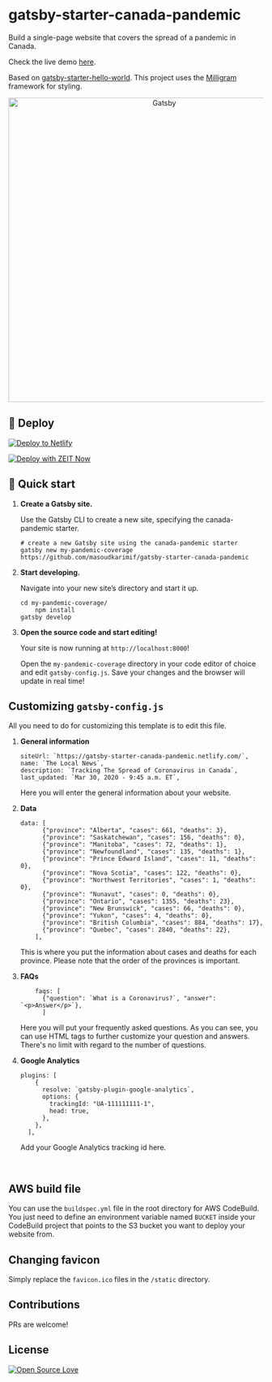 # gatsby-starter-canada-pandemic

Build a single-page website that covers the spread of a pandemic in Canada.

Check the live demo [here](https://gatsby-starter-canada-pandemic.netlify.com/).

Based on [gatsby-starter-hello-world](https://github.com/gatsbyjs/gatsby-starter-hello-world). This project uses the [Milligram](https://github.com/milligram/milligram) framework for styling.

<p align="center">
  <a href="https://gatsby-starter-canada-pandemic.netlify.com">
    <img alt="Gatsby" src="https://mkf-public.s3.ca-central-1.amazonaws.com/gatsby-starter-canada-pandemic-v2.png" width="600px"/>
  </a>
</p>


## 💫 Deploy

[![Deploy to Netlify](https://www.netlify.com/img/deploy/button.svg)](https://app.netlify.com/start/deploy?repository=https://github.com/masoudkarimif/gatsby-starter-canada-pandemic)

[![Deploy with ZEIT Now](https://zeit.co/button)](https://zeit.co/import/project?template=https://github.com/masoudkarimif/gatsby-starter-canada-pandemic)

## 🚀 Quick start

1.  **Create a Gatsby site.**

    Use the Gatsby CLI to create a new site, specifying the canada-pandemic starter.

    ```shell
    # create a new Gatsby site using the canada-pandemic starter
    gatsby new my-pandemic-coverage https://github.com/masoudkarimif/gatsby-starter-canada-pandemic
    ```

1.  **Start developing.**

    Navigate into your new site’s directory and start it up.

    ```shell
    cd my-pandemic-coverage/
		npm install
    gatsby develop
    ```

1.  **Open the source code and start editing!**

    Your site is now running at `http://localhost:8000`!


    Open the `my-pandemic-coverage` directory in your code editor of choice and edit `gatsby-config.js`. Save your changes and the browser will update in real time!

## Customizing `gatsby-config.js`

All you need to do for customizing this template is to edit this file.

1. **General information**

	```shell
    siteUrl: `https://gatsby-starter-canada-pandemic.netlify.com/`,
    name: `The Local News`,
    description: `Tracking The Spread of Coronavirus in Canada`,
    last_updated: `Mar 30, 2020 - 9:45 a.m. ET`,
	```
  	Here you will enter the general information about your website.


2. **Data**

	```shell
    data: [
          {"province": "Alberta", "cases": 661, "deaths": 3},
          {"province": "Saskatchewan", "cases": 156, "deaths": 0},
          {"province": "Manitoba", "cases": 72, "deaths": 1},
          {"province": "Newfoundland", "cases": 135, "deaths": 1},
          {"province": "Prince Edward Island", "cases": 11, "deaths": 0},
          {"province": "Nova Scotia", "cases": 122, "deaths": 0},
          {"province": "Northwest Territories", "cases": 1, "deaths": 0},
          {"province": "Nunavut", "cases": 0, "deaths": 0},
          {"province": "Ontario", "cases": 1355, "deaths": 23},
          {"province": "New Brunswick", "cases": 66, "deaths": 0},
          {"province": "Yukon", "cases": 4, "deaths": 0},
          {"province": "British Columbia", "cases": 884, "deaths": 17},
          {"province": "Quebec", "cases": 2840, "deaths": 22},
        ],
	```
	 This is where you put the information about cases and deaths for each province. Please note that the order of the provinces is important.


3. **FAQs**

	```shell
	    faqs: [
	      {"question": `What is a Coronavirus?`, "answer": `<p>Answer</p>`},
	      ]
  	```

    Here you will put your frequently asked questions. As you can see, you can use HTML tags to further customize your question and answers. There's no limit with regard to the number of questions.


4. **Google Analytics**

	```shell
    plugins: [
        {
          resolve: `gatsby-plugin-google-analytics`,
          options: {
            trackingId: "UA-111111111-1",
            head: true,
          },
        },
      ],
	```
	Add your Google Analytics tracking id here.

<br/>


## AWS build file
You can use the `buildspec.yml` file in the root directory for AWS CodeBuild. You just need to define an environment variable named `BUCKET` inside your CodeBuild project that points to the S3 bucket you want to deploy your website from.


## Changing favicon
Simply replace the `favicon.ico` files in the `/static` directory.


## Contributions
PRs are welcome!


## License
[![Open Source Love](https://badges.frapsoft.com/os/mit/mit.svg?v=102)](LICENSE)
